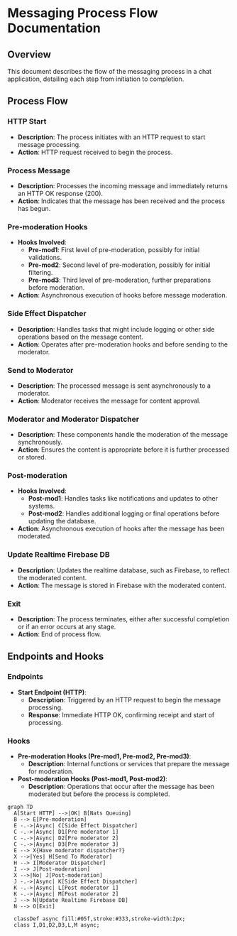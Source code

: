 
# Messaging Process Flow Documentation

## Overview
This document describes the flow of the messaging process in a chat application, detailing each step from initiation to completion.

## Process Flow

### HTTP Start
- **Description**: The process initiates with an HTTP request to start message processing.
- **Action**: HTTP request received to begin the process.

### Process Message
- **Description**: Processes the incoming message and immediately returns an HTTP OK response (200).
- **Action**: Indicates that the message has been received and the process has begun.

### Pre-moderation Hooks
- **Hooks Involved**:
  - **Pre-mod1**: First level of pre-moderation, possibly for initial validations.
  - **Pre-mod2**: Second level of pre-moderation, possibly for initial filtering.
  - **Pre-mod3**: Third level of pre-moderation, further preparations before moderation.
- **Action**: Asynchronous execution of hooks before message moderation.

### Side Effect Dispatcher
- **Description**: Handles tasks that might include logging or other side operations based on the message content.
- **Action**: Operates after pre-moderation hooks and before sending to the moderator.

### Send to Moderator
- **Description**: The processed message is sent asynchronously to a moderator.
- **Action**: Moderator receives the message for content approval.

### Moderator and Moderator Dispatcher
- **Description**: These components handle the moderation of the message synchronously.
- **Action**: Ensures the content is appropriate before it is further processed or stored.

### Post-moderation
- **Hooks Involved**:
  - **Post-mod1**: Handles tasks like notifications and updates to other systems.
  - **Post-mod2**: Handles additional logging or final operations before updating the database.
- **Action**: Asynchronous execution of hooks after the message has been moderated.

### Update Realtime Firebase DB
- **Description**: Updates the realtime database, such as Firebase, to reflect the moderated content.
- **Action**: The message is stored in Firebase with the moderated content.

### Exit
- **Description**: The process terminates, either after successful completion or if an error occurs at any stage.
- **Action**: End of process flow.

## Endpoints and Hooks

### Endpoints
- **Start Endpoint (HTTP)**:
  - **Description**: Triggered by an HTTP request to begin the message processing.
  - **Response**: Immediate HTTP OK, confirming receipt and start of processing.

### Hooks
- **Pre-moderation Hooks (Pre-mod1, Pre-mod2, Pre-mod3)**:
  - **Description**: Internal functions or services that prepare the message for moderation.
- **Post-moderation Hooks (Post-mod1, Post-mod2)**:
  - **Description**: Operations that occur after the message has been moderated but before the process is completed.

```mermaid
graph TD
  A[Start HTTP] -->|OK| B[Nats Queuing]
  B --> E[Pre-moderation]
  E -.->|Async| C[Side Effect Dispatcher]
  C -.->|Async| D1[Pre moderator 1]
  C -.->|Async| D2[Pre moderator 2]
  C -.->|Async| D3[Pre moderator 3]
  E --> X{Have moderator dispatcher?}
  X -->|Yes| H[Send To Moderator]
  H --> I[Moderator Dispatcher]
  I --> J[Post-moderation]
  X -->|No| J[Post-moderation]
  J -.->|Async| K[Side Effect Dispatcher]
  K -.->|Async| L[Post moderator 1]
  K -.->|Async| M[Post moderator 2]
  J --> N[Update Realtime Firebase DB]
  N --> O[Exit]

  classDef async fill:#05f,stroke:#333,stroke-width:2px;
  class I,D1,D2,D3,L,M async;
```

